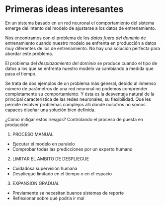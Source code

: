 # Primeras ideas interesantes
En un sistema basado en un red neuronal el comportamiento del sistema emerge del intento del modelo de ajustarse a los datos de entrenamiento.

Nos encontramos con el problema de los *datos fuera del dominio* de entrenamiento cuando nuestro modelo se enfrenta en producción a datos muy diferentes de los de entrenamiento. No hay una solución perfecta para abordar este problema.

El problema del *desplazamiento del dominio* se produce cuando el tipo de datos a los que se enfrenta nuestro modelo va cambiando a medida que pasa el tiempo.

Se trata de dos ejemplos de un problema más general, debido al inmenso número de parámetros de una red neuronal no podemos comprender completamente su comportamiento. Y ésta es la desventaja natural de la principal característica de las redes neuronales, su flexibilidad. Que les permite resolver problemas complejos allí donde nosotros no somos capaces diseñar una solución bien definida.

¿Cómo mitigar estos riesgos? Controlando el proceso de puesta en producción
1. PROCESO MANUAL
- Ejecutar el modelo en paralelo
- Comprobar todas las predicciones por un experto humano
2. LIMITAR EL AMBITO DE DESPLIEGUE
- Cuidadosa supervisión humana
- Despliegue limitado en el tiempo o en el espacio
3. EXPANSION GRADUAL
- Previamente se necesitan buenos sistemas de reporte
- Reflexionar sobre qué podría ir mal
